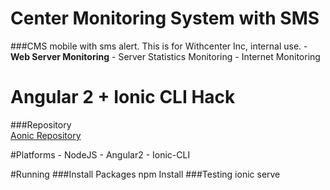 # Center Monitoring System with SMS
###CMS mobile with sms alert.
    This is for Withcenter Inc, internal use.
        - **Web Server Monitoring**
        - Server Statistics Monitoring
        - Internet Monitoring
# Angular 2 + Ionic CLI Hack
###Repository  
[Aonic Repository](https://github.com/thruthesky/aonic)

#Platforms
    - NodeJS
    - Angular2
    - Ionic-CLI

#Running
###Install Packages
    npm Install
###Testing
    ionic serve